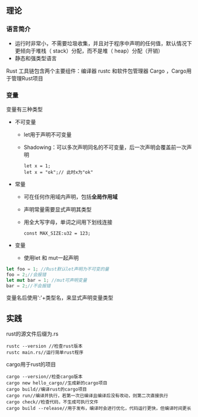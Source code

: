 ## 理论

### 语言简介

- 运行时非常小，不需要垃圾收集，并且对于程序中声明的任何值，默认情况下更倾向于堆栈（ stack）分配，而不是堆（ heap）分配（开销）
- 静态和强类型语言  

Rust 工具链包含两个主要组件：编译器 rustc 和软件包管理器 Cargo ，Cargo用于管理Rust项目



### 变量

变量有三种类型

- 不可变量

  - let用于声明不可变量

  - Shadowing：可以多次声明同名的不可变量，后一次声明会覆盖前一次声明

    ```
    let x = 1;
    let x = "ok";// 此时x为"ok"
    ```

    

- 常量

  - 可在任何作用域内声明，包括**全局作用域**

  - 声明常量需要显式声明其类型

  - 用全大写字母，单词之间用下划线连接

    ```
    const MAX_SIZE:u32 = 123;
    ```

    

- 变量

  - 使用let 和 mut一起声明

```rust
let foo = 1; //Rust默认let声明为不可变的量
foo = 2;//会报错
let mut bar = 1; //mut可声明变量
bar = 2;//不会报错
```

变量名后使用':'+类型名，来显式声明变量类型



## 实践

rust的源文件后缀为.rs

```
rustc --version //检查rust版本
rustc main.rs//运行简单rust程序
```



cargo用于rust的项目

```
cargo --version//检查cargo版本
cargo new hello_cargo//生成新的cargo项目
cargo build//编译rust的cargo项目
cargo run//编译并执行，若第一次已编译且编译后没有改动，则第二次直接执行
cargo check//检查代码，不生成可执行文件
cargo build --release//用于发布，编译时会进行优化，代码运行更快，但编译时间更长
```

